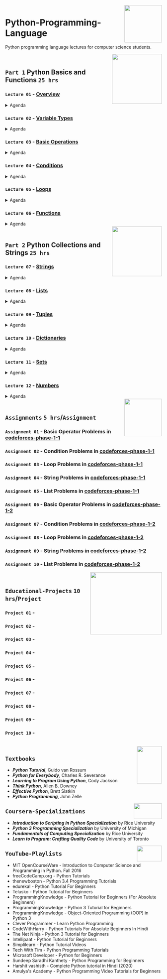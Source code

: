 <img align="right" width="120" height="120" src="https://github.com/cs-MohamedAyman/Computer-Science-Textbooks/blob/master/logos/python.jpg">

# Python-Programming-Language
Python programming language lectures for computer science students.

<img align="right" width="160" height="160" src="https://github.com/cs-MohamedAyman/Computer-Science-Textbooks/blob/master/logos/practice1.jpg">
<br>

## `Part 1` Python Basics and Functions `25 hrs`

### `Lecture 01` - [Overview](https://github.com/cs-MohamedAyman/Python-Programming-Language/tree/master/Lecture-01-Overview)
<details>
  <summary>Agenda</summary><br>

  - History of Python
  - Interpreter vs. Compiler
  - Python Identifiers and Reserved Words
  - Lines and Indentation
  - Multi-Line Statements
  - Quotation and Comments
</details>

### `Lecture 02` - [Variable Types](https://github.com/cs-MohamedAyman/Python-Programming-Language/tree/master/Lecture-02-Variable-Types)
<details>
  <summary>Agenda</summary><br>

  - Python Variables
  - Python Numbers
  - Python Strings
  - Python Lists
  - Python Tuples
  - Python Dictionaries
  - Python Sets
  - Data Type Conversion
</details>

### `Lecture 03` - [Basic Operations](https://github.com/cs-MohamedAyman/Python-Programming-Language/tree/master/Lecture-03-Basic-Operations)
<details>
  <summary>Agenda</summary><br>

  - Arithmetic Operators
  - Comparison Operators
  - Bitwise Operators
  - Assignment Operators
  - Logical Operators
  - Membership Operators
  - Identity Operators
  - Operators Precedence
</details>

### `Lecture 04` - [Conditions](https://github.com/cs-MohamedAyman/Python-Programming-Language/tree/master/Lecture-04-Conditions)
<details>
  <summary>Agenda</summary><br>

  - Decision making Definition
  - IF Statement
  - IF and ELSE Statements
  - IF, ELIF and ELSE Statements
  - Nested IF Statements
  - Single Statement Suites
</details>

### `Lecture 05` - [Loops](https://github.com/cs-MohamedAyman/Python-Programming-Language/tree/master/Lecture-05-Loops)
<details>
  <summary>Agenda</summary><br>

  - Loop Definition
  - While Loop Statements
  - For Loop Statements
  - Loop Control Statements
  - Else with While Loop
  - Else with For Loop
  - Nested Loops
</details>

### `Lecture 06` - [Functions](https://github.com/cs-MohamedAyman/Python-Programming-Language/tree/master/Lecture-06-Functions)
<details>
  <summary>Agenda</summary><br>

  - Function Definition
  - Function Calls and Return Statement
  - Passing by Reference and Value
  - Function Arguments
  - Higher Order Functions
  - Anonymous Functions
  - Inner Functions
  - Global and Local Variables
</details>

<img align="right" width="160" height="160" src="https://github.com/cs-MohamedAyman/Computer-Science-Textbooks/blob/master/logos/practice1.jpg">
<br>

## `Part 2` Python Collections and Strings `25 hrs`

### `Lecture 07` - [Strings](https://github.com/cs-MohamedAyman/Python-Programming-Language/tree/master/Lecture-07-Strings)
<details>
  <summary>Agenda</summary><br>

  - Introduction to String
  - Basic String Operations
  - String Special Operators
  - String Formatting Operator
  - Built-in String Functions
</details>

### `Lecture 08` - [Lists](https://github.com/cs-MohamedAyman/Python-Programming-Language/tree/master/Lecture-08-Lists)
<details>
  <summary>Agenda</summary><br>

  - Introduction to List
  - Basic List Operations
  - List Comprehension
  - Multi-dimensional Lists
  - Built-in List Functions
</details>

### `Lecture 09` - [Tuples](https://github.com/cs-MohamedAyman/Python-Programming-Language/tree/master/Lecture-09-Tuples)
<details>
  <summary>Agenda</summary><br>

  - Introduction to Tuple
  - Basic Tuple Operations
  - Tuple Comprehension
  - Multi-dimensional Tuple
  - Built-in Tuple Functions
</details>

### `Lecture 10` - [Dictionaries](https://github.com/cs-MohamedAyman/Python-Programming-Language/tree/master/Lecture-10-Dictionaries)
<details>
  <summary>Agenda</summary><br>

  - Introduction to Dictionary
  - Basic Dictionary Operations
  - Dictionary Comprehension
  - Properties of Dictionary keys
  - Built-in Dictionary Functions
</details>

### `Lecture 11` - [Sets](https://github.com/cs-MohamedAyman/Python-Programming-Language/tree/master/Lecture-11-Sets)
<details>
  <summary>Agenda</summary><br>

  - Introduction to Set
  - Basic Set Operations
  - Set Comprehension
  - Set Relations
  - Built-in Set Functions
</details>

### `Lecture 12` - [Numbers](https://github.com/cs-MohamedAyman/Python-Programming-Language/tree/master/Lecture-12-Numbers)
<details>
  <summary>Agenda</summary><br>

  - Numbers in Python
  - Math Module
  - Fractions Module
  - Random Module
  - Itertools Module
</details>

<img align="right" width="120" height="120" src="https://github.com/cs-MohamedAyman/Computer-Science-Textbooks/blob/master/logos/practice2.jpg">
<br>

## `Assignments` `5 hrs`/`Assignment`

### `Assignment 01` - Basic Operator Problems in [codeforces-phase-1-1](https://github.com/cs-MohamedAyman/Problem-Solving-Training/tree/master/level-1/codeforces-phase-1-1)
### `Assignment 02` - Condition Problems in [codeforces-phase-1-1](https://github.com/cs-MohamedAyman/Problem-Solving-Training/tree/master/level-1/codeforces-phase-1-1)
### `Assignment 03` - Loop Problems in [codeforces-phase-1-1](https://github.com/cs-MohamedAyman/Problem-Solving-Training/tree/master/level-1/codeforces-phase-1-1)
### `Assignment 04` - String Problems in [codeforces-phase-1-1](https://github.com/cs-MohamedAyman/Problem-Solving-Training/tree/master/level-1/codeforces-phase-1-1)
### `Assignment 05` - List Problems in [codeforces-phase-1-1](https://github.com/cs-MohamedAyman/Problem-Solving-Training/tree/master/level-1/codeforces-phase-1-1)
### `Assignment 06` - Basic Operator Problems in [codeforces-phase-1-2](https://github.com/cs-MohamedAyman/Problem-Solving-Training/tree/master/level-1/codeforces-phase-1-2)
### `Assignment 07` - Condition Problems in [codeforces-phase-1-2](https://github.com/cs-MohamedAyman/Problem-Solving-Training/tree/master/level-1/codeforces-phase-1-2)
### `Assignment 08` - Loop Problems in [codeforces-phase-1-2](https://github.com/cs-MohamedAyman/Problem-Solving-Training/tree/master/level-1/codeforces-phase-1-2)
### `Assignment 09` - String Problems in [codeforces-phase-1-2](https://github.com/cs-MohamedAyman/Problem-Solving-Training/tree/master/level-1/codeforces-phase-1-2)
### `Assignment 10` - List Problems in [codeforces-phase-1-2](https://github.com/cs-MohamedAyman/Problem-Solving-Training/tree/master/level-1/codeforces-phase-1-2)

<img align="right" width="230" height="200" src="https://github.com/cs-MohamedAyman/Computer-Science-Textbooks/blob/master/logos/educational-projects.jpg">
<br>

## `Educational-Projects` `10 hrs`/`Project`

### `Project 01` -
### `Project 02` -
### `Project 03` -
### `Project 04` -
### `Project 05` -
### `Project 06` -
### `Project 07` -
### `Project 08` -
### `Project 09` -
### `Project 10` -

<br>
<img align="right" width="80" height="120" src="https://github.com/cs-MohamedAyman/Computer-Science-Textbooks/blob/master/logos/textbooks.jpg">

## `Textbooks`

* ***Python Tutorial***, Guido van Rossum
* ***Python for Everybody***, Charles R. Severance
* ***Learning to Program Using Python***, Cody Jackson
* ***Think Python***, Allen B. Downey
* ***Effective Python***, Brett Slatkin
* ***Python Programming***, John Zelle

<img align="right" width="90" height="50" src="https://github.com/cs-MohamedAyman/Coursera-Specializations/blob/master/organizations-logos/coursera.jpg">

## `Coursera-Specializations`

* ***Introduction to Scripting in Python Specialization*** by Rice University
* ***Python 3 Programming Specialization*** by University of Michigan
* ***Fundamentals of Computing Specialization*** by Rice University
* ***Learn to Program: Crafting Quality Code*** by University of Toronto

<img align="right" width="80" height="50" src="https://github.com/cs-MohamedAyman/YouTube-Playlists/blob/master/organizations-logos/youtube.jpg">

## `YouTube-Playlists`

* MIT OpenCourseWare - Introduction to Computer Science and Programming in Python. Fall 2016
* freeCodeCamp.org - Python Tutorials
* thenewboston - Python 3.4 Programming Tutorials
* edureka! - Python Tutorial For Beginners
* Telusko - Python Tutorial for Beginners
* ProgrammingKnowledge - Python Tutorial for Beginners (For Absolute Beginners)
* ProgrammingKnowledge - Python 3 Tutorial for Beginners
* ProgrammingKnowledge - Object-Oriented Programming (OOP) in Python 3
* Clever Programmer - Learn Python Programming
* CodeWithHarry - Python Tutorials For Absolute Beginners In Hindi
* The Net Ninja - Python 3 Tutorial for Beginners
* Intellipaat - Python Tutorial for Beginners
* Simplilearn - Python Tutorial Videos
* Tech With Tim - Python Programming Tutorials
* Microsoft Developer - Python for Beginners
* Sundeep Saradhi Kanthety - Python Programming for Beginners
* Harshit vashisth - Complete Python tutorial in Hindi (2020)
* Amulya's Academy - Python Programming Video Tutorials for Beginners
